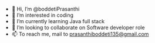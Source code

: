 - 👋 Hi, I’m @boddetiPrasanthi
- 👀 I’m interested in coding 
- 🌱 I’m currently learning Java full stack 
- 💞️ I’m looking to collaborate on Software developer role
- 📫 To reach me, mail to prasanthiboddeti135@gmail.com


<!---
boddetiPrasanthi/boddetiPrasanthi is a ✨ special ✨ repository because its `README.md` (this file) appears on your GitHub profile.
You can click the Preview link to take a look at your changes.
--->
